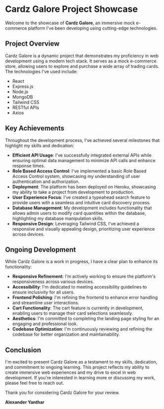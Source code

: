# Cardz Galore Project Showcase

Welcome to the showcase of **Cardz Galore**, an immersive mock e-commerce platform I've been developing using cutting-edge technologies.

## Project Overview

Cardz Galore is a dynamic project that demonstrates my proficiency in web development using a modern tech stack. It serves as a mock e-commerce store, allowing users to explore and purchase a wide array of trading cards. The technologies I've used include:

- React
- Express.js
- Node.js
- MongoDB
- Tailwind CSS
- RESTful APIs
- Axios

## Key Achievements

Throughout the development process, I've achieved several milestones that highlight my skills and dedication:

- **Efficient API Usage**: I've successfully integrated external APIs while ensuring optimal data management to minimize API calls and enhance response times.
- **Role Based Access Control**: I've implemented a basic Role Based Access Control system, showcasing my understanding of user authentication and authorization.
- **Deployment**: The platform has been deployed on Heroku, showcasing my ability to take a project from development to production.
- **User Experience Focus**: I've created a typeahead search feature to provide users with a seamless and intuitive card discovery process.
- **Database Management**: My development includes functionality that allows admin users to modify card quantities within the database, highlighting my database manipulation skills.
- **Responsive Design**: Leveraging Tailwind CSS, I've achieved a responsive and visually appealing design, prioritizing user experience across devices.

## Ongoing Development

While Cardz Galore is a work in progress, I have a clear plan to enhance its functionality:

- **Responsive Refinement**: I'm actively working to ensure the platform's responsiveness across various devices.
- **Accessibility**: I'm dedicated to meeting accessibility guidelines to ensure inclusivity for all users.
- **Frontend Polishing**: I'm refining the frontend to enhance error handling and streamline user interactions.
- **Cart Functionality**: The cart feature is currently in development, enabling users to manage their card selections seamlessly.
- **Aesthetics**: I'm committed to completing the landing page styling for an engaging and professional look.
- **Codebase Optimization**: I'm continuously reviewing and refining the codebase for better organization and maintainability.

## Conclusion

I'm excited to present Cardz Galore as a testament to my skills, dedication, and commitment to ongoing learning. This project reflects my ability to create immersive web experiences and my drive to excel in web development. If you're interested in learning more or discussing my work, please feel free to reach out.

Thank you for considering Cardz Galore for your review.

**Alexander Yanthar**
